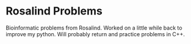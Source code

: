 # Rosalind Problems

Bioinformatic problems from Rosalind. Worked on a little while back to improve my python. Will probably return and practice problems in C++.
